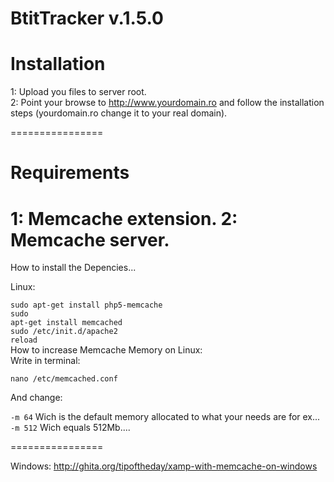 <h1>BtitTracker v.1.5.0</h1>

Installation
================

1: Upload you files to server root.
<br />
2: Point your browse to http://www.yourdomain.ro and follow the installation steps (yourdomain.ro change it to your real domain). 

================

Requirements
================
1: Memcache extension.
2: Memcache server.
================

How to install the Depencies...

Linux:

<code>sudo apt-get install php5-memcache</code>
<br />
<code>sudo apt-get install memcached</code>
<br />
<code>sudo /etc/init.d/apache2 reload</code>
<br />
How to increase Memcache Memory on Linux:
<br />
Write in terminal:

<code>nano /etc/memcached.conf</code>
<br />

And change:

<code>-m 64</code> Wich is the default memory allocated to what your needs are for ex...
<br />
<code>-m 512</code> Wich equals 512Mb....

================

Windows: http://ghita.org/tipoftheday/xamp-with-memcache-on-windows

